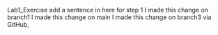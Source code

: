 Lab1_Exercise
add a sentence in here for step 1
I made this change on branch1
I made this change on main
I made this change on branch3 via GitHub,
